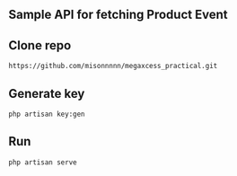 Sample API for fetching Product Event
---

Clone repo
---
```
https://github.com/misonnnnn/megaxcess_practical.git
```

Generate key
---
```
php artisan key:gen
```

Run 
---
```
php artisan serve
```